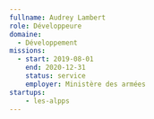 ```yaml
---
fullname: Audrey Lambert
role: Développeure
domaine:
  - Développement
missions:
  - start: 2019-08-01
    end: 2020-12-31
    status: service
    employer: Ministère des armées
startups:
    - les-alpps
---
```

